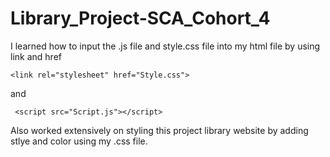 # Library_Project-SCA_Cohort_4

I learned how to input the .js file and style.css file into my html file by using link and href

    <link rel="stylesheet" href="Style.css">

and        
         
     <script src="Script.js"></script>
     
 Also worked extensively on styling this project library website by adding stlye and color using my .css file.
 
 
